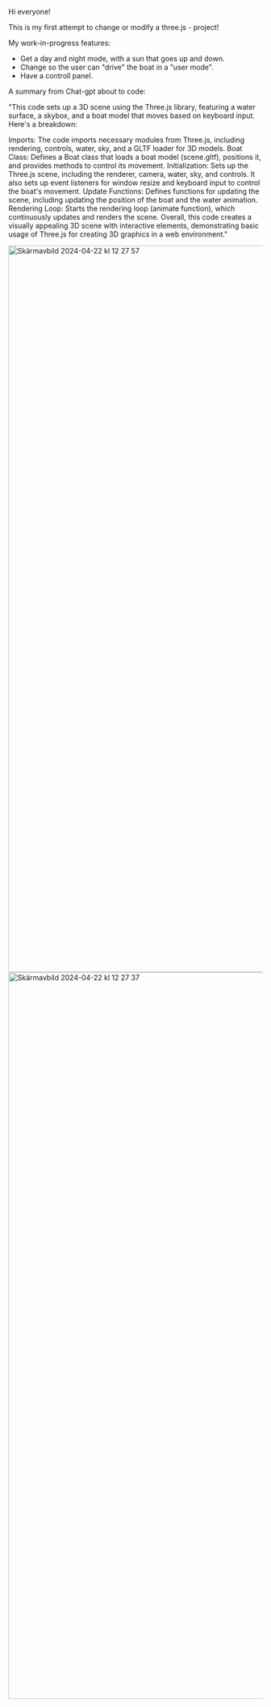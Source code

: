 
Hi everyone!

This is my first attempt to change or modify a three.js - project!

My work-in-progress features:

- Get a day and night mode, with a sun that goes up and down.
- Change so the user can "drive" the boat in a "user mode".
- Have a controll panel.

A summary from Chat-gpt about to code:

"This code sets up a 3D scene using the Three.js library, featuring a water surface, a skybox, and a boat model that moves based on keyboard input. Here's a breakdown:

Imports: The code imports necessary modules from Three.js, including rendering, controls, water, sky, and a GLTF loader for 3D models.
Boat Class: Defines a Boat class that loads a boat model (scene.gltf), positions it, and provides methods to control its movement.
Initialization: Sets up the Three.js scene, including the renderer, camera, water, sky, and controls. It also sets up event listeners for window resize and keyboard input to control the boat's movement.
Update Functions: Defines functions for updating the scene, including updating the position of the boat and the water animation.
Rendering Loop: Starts the rendering loop (animate function), which continuously updates and renders the scene.
Overall, this code creates a visually appealing 3D scene with interactive elements, demonstrating basic usage of Three.js for creating 3D graphics in a web environment."

<img width="1440" alt="Skärmavbild 2024-04-22 kl  12 27 57" src="https://github.com/IsabelleLof/ocean-game/assets/104595550/87302c51-f45c-4790-af44-22db2463edcc">

<img width="1440" alt="Skärmavbild 2024-04-22 kl  12 27 37" src="https://github.com/IsabelleLof/ocean-game/assets/104595550/42fe711f-73a1-4dfb-89fe-27f0ce692f3e">




